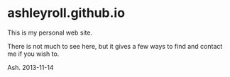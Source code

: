 ashleyroll.github.io
====================

This is my personal web site.

There is not much to see here, but it gives a few ways to find and contact me if you wish to.

Ash.
2013-11-14

